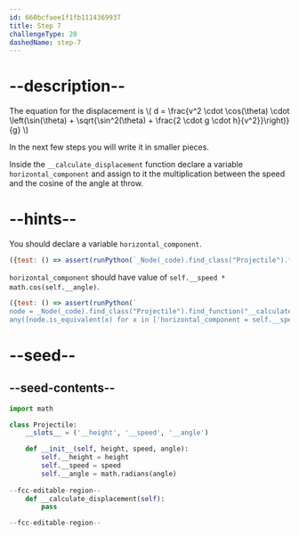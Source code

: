 ```yaml
---
id: 660bcfaee1f1fb1114369937
title: Step 7
challengeType: 20
dashedName: step-7
---
```


# --description--

The equation for the displacement is \\( d = \frac{v^2 \cdot \cos(\theta) \cdot \left(\sin(\theta) + \sqrt{\sin^2(\theta) + \frac{2 \cdot g \cdot h}{v^2}}\right)}{g} \\)

In the next few steps you will write it in smaller pieces.

Inside the `__calculate_displacement` function declare a variable `horizontal_component` and assign to it the multiplication between the speed and the cosine of the angle at throw.

# --hints--

You should declare a variable `horizontal_component`.

```js
({test: () => assert(runPython(`_Node(_code).find_class("Projectile").find_function("__calculate_displacement").has_variable('horizontal_component')`))})
```

`horizontal_component` should have value of `self.__speed * math.cos(self.__angle)`.

```js
({test: () => assert(runPython(`
node = _Node(_code).find_class("Projectile").find_function("__calculate_displacement").find_variable('horizontal_component')
any([node.is_equivalent(x) for x in ['horizontal_component = self.__speed * math.cos(self.__angle)', 'horizontal_component = math.cos(self.__angle) * self.__speed']])`))})
```

# --seed--

## --seed-contents--

```py
import math

class Projectile:
    __slots__ = ('__height', '__speed', '__angle')

    def __init__(self, height, speed, angle):
        self.__height = height
        self.__speed = speed
        self.__angle = math.radians(angle)
        
--fcc-editable-region--
    def __calculate_displacement(self):
        pass

--fcc-editable-region--
```
